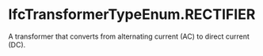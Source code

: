 IfcTransformerTypeEnum.RECTIFIER
================================
A transformer that converts from alternating current (AC) to direct current
(DC).


